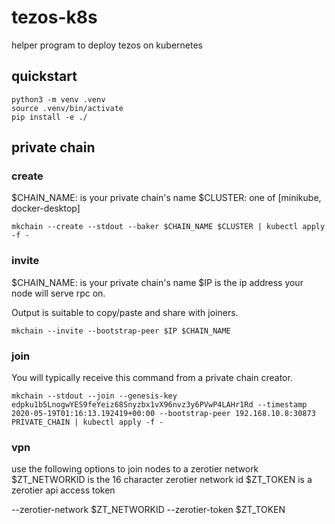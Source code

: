 # tezos-k8s

helper program to deploy tezos on kubernetes

## quickstart

``` shell
python3 -m venv .venv
source .venv/bin/activate
pip install -e ./
```

## private chain

### create
$CHAIN_NAME: is your private chain's name
$CLUSTER: one of [minikube, docker-desktop]

``` shell
mkchain --create --stdout --baker $CHAIN_NAME $CLUSTER | kubectl apply -f -
```

### invite
$CHAIN_NAME: is your private chain's name
$IP is the ip address your node will serve rpc on.

Output is suitable to copy/paste and share with joiners.

``` shell
mkchain --invite --bootstrap-peer $IP $CHAIN_NAME
```

### join
You will typically receive this command from a private chain creator.

``` shell
mkchain --stdout --join --genesis-key edpku1b5LnogwYES9feYeiz68Snyzbx1vX96nvz3y6PVwP4LAHr1Rd --timestamp 2020-05-19T01:16:13.192419+00:00 --bootstrap-peer 192.168.10.8:30873 PRIVATE_CHAIN | kubectl apply -f -
```

### vpn
use the following options to join nodes to a zerotier network
$ZT_NETWORKID is the 16 character zerotier network id
$ZT_TOKEN is a zerotier api access token

--zerotier-network $ZT_NETWORKID
--zerotier-token $ZT_TOKEN
